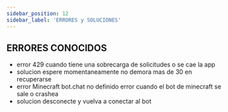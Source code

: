 ```yaml
---
sidebar_position: 12
sidebar_label: 'ERRORES y SOLUCIONES'
---
```


## ERRORES CONOCIDOS
- error 429
cuando tiene una sobrecarga de solicitudes o se cae la app
- solucion
espere momentaneamente no demora mas de 30 en recuperarse 
- error Minecraft bot.chat no definido
error cuando el bot de minecraft se sale o crashea
- solucion
desconecte y vuelva a conectar al bot








